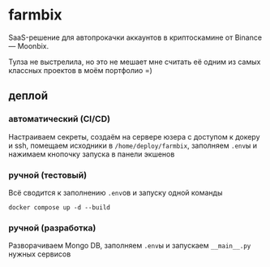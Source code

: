 # farmbix

SaaS-решение для автопрокачки аккаунтов в криптоскамине от Binance — Moonbix.

Тулза не выстрелила, но это не мешает мне считать её одним из самых классных проектов в моём портфолио =)

## деплой

### автоматический (CI/CD)

Настраиваем секреты, создаём на сервере юзера с доступом к докеру и ssh, помещаем исходники в `/home/deploy/farmbix`, заполняем `.env`ы и нажимаем кнопочку запуска в панели экшенов

### ручной (тестовый)

Всё сводится к заполнению `.env`ов и запуску одной команды

```
docker compose up -d --build
```

### ручной (разработка)

Разворачиваем Mongo DB, заполняем `.env`ы и запускаем `__main__.py` нужных сервисов